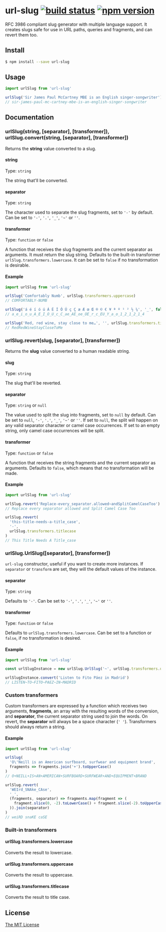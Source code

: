 # url-slug [![build status](https://img.shields.io/travis/sbtoledo/url-slug.svg?style=flat)](https://travis-ci.org/sbtoledo/url-slug) [![npm version](https://img.shields.io/npm/v/url-slug.svg?style=flat)](https://www.npmjs.com/package/url-slug)

RFC 3986 compliant slug generator with multiple language support. It creates slugs safe for use in URL paths, queries and fragments, and can revert them too.

## Install

```bash
$ npm install --save url-slug
```

## Usage

```javascript
import urlSlug from 'url-slug'

urlSlug('Sir James Paul McCartney MBE is an English singer-songwriter')
// sir-james-paul-mc-cartney-mbe-is-an-english-singer-songwriter
```

## Documentation

### urlSlug(string, [separator], [transformer]), urlSlug.convert(string, [separator], [transformer])

Returns the __string__ value converted to a slug.

#### string

Type: `string`

The string that'll be converted.

#### separator

Type: `string`

The character used to separate the slug fragments, set to `'-'` by default. Can be set to `'-'`, `'.'`, `'_'`, `'~'` or `''`.

#### transformer

Type: `function` or `false`

A function that receives the slug fragments and the current separator as arguments. It must return the slug string. Defaults to the built-in transformer `urlSlug.transformers.lowercase`. It can be set to `false` if no transformation is desirable.

#### Example

```javascript
import urlSlug from 'url-slug'

urlSlug('Comfortably Numb', urlSlug.transformers.uppercase)
// COMFORTABLY-NUMB

urlSlug('á é í ó ú Á É Í Ó Ú ç Ç æ Æ œ Œ ® © € ¥ ª º ¹ ² ½ ¼', '_', false)
// a_e_i_o_u_A_E_I_O_U_c_C_ae_AE_oe_OE_r_c_EU_Y_a_o_1_2_1_2_1_4

urlSlug('Red, red wine, stay close to me…', '', urlSlug.transformers.titlecase)
// RedRedWineStayCloseToMe
```

### urlSlug.revert(slug, [separator], [transformer])

Returns the __slug__ value converted to a human readable string.

#### slug

Type: `string`

The slug that'll be reverted.

#### separator

Type: `string` or `null`

The value used to split the slug into fragments, set to `null` by default. Can be set to `null`, `'-'`, `'.'`, `'_'`, `'~'` or `''`. If set to `null`, the split will happen on any valid separator character or camel case occurrences. If set to an empty string, only camel case occurrences will be split.

#### transformer

Type: `function` or `false`

A function that receives the string fragments and the current separator as arguments. Defaults to `false`, which means that no transformation will be made.

#### Example

```javascript
import urlSlug from 'url-slug'

urlSlug.revert('Replace-every_separator.allowed~andSplitCamelCaseToo')
// Replace every separator allowed and Split Camel Case Too

urlSlug.revert(
  'this-title-needs-a-title_case',
  '-',
  urlSlug.transformers.titlecase
)
// This Title Needs A Title_case
```

### urlSlug.UrlSlug([separator], [transformer])

`url-slug` constructor, useful if you want to create more instances. If `separator` or `transform` are set, they will the default values of the instance.

#### separator

Type: `string`

Defaults to `'-'`. Can be set to `'-'`, `'.'`, `'_'`, `'~'` or `''`.

#### transformer

Type: `function` or `false`

Defaults to `urlSlug.transformers.lowercase`. Can be set to a function or `false`, if no transformation is desired.

#### Example

```javascript
import urlSlug from 'url-slug'

const urlSlugInstance = new urlSlug.UrlSlug('~', urlSlug.transformers.uppercase)

urlSlugInstance.convert('Listen to Fito Páez in Madrid')
// LISTEN~TO~FITO~PAEZ~IN~MADRID
```

### Custom transformers

Custom transformers are expressed by a function which receives two arguments, __fragments__, an array with the resulting words of the conversion, and __separator__, the current separator string used to join the words. On revert, the __separator__ will always be a space character (`' '`). Transformers should always return a string.

#### Example

```javascript
import urlSlug from 'url-slug'

urlSlug(
  'O\'Neill is an American surfboard, surfwear and equipment brand',
  fragments => fragments.join('+').toUpperCase()
)
// O+NEILL+IS+AN+AMERICAN+SURFBOARD+SURFWEAR+AND+EQUIPMENT+BRAND

urlSlug.revert(
  'WEIrd_SNAke_CAse',
  '_',
  (fragments, separator) => fragments.map(fragment => (
    fragment.slice(0, -2).toLowerCase() + fragment.slice(-2).toUpperCase()
  )).join(separator)
)
// weiRD snaKE caSE
```

### Built-in transformers

#### urlSlug.transformers.lowercase

Converts the result to lowercase.

#### urlSlug.transformers.uppercase

Converts the result to uppercase.

#### urlSlug.transformers.titlecase

Converts the result to title case.

## License

[The MIT License](./LICENSE)
